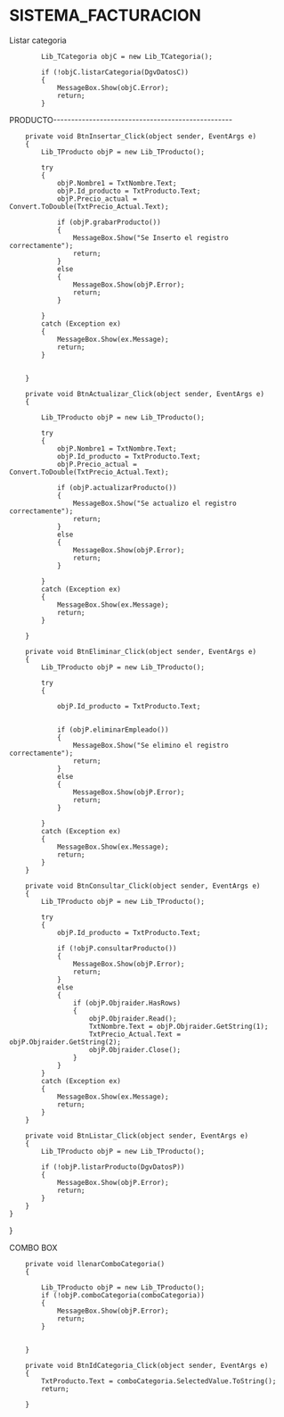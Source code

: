 # SISTEMA_FACTURACION

Listar categoria

            Lib_TCategoria objC = new Lib_TCategoria();

            if (!objC.listarCategoria(DgvDatosC))
            {
                MessageBox.Show(objC.Error);
                return;
            }
            
            
PRODUCTO--------------------------------------------------

        private void BtnInsertar_Click(object sender, EventArgs e)
        {
            Lib_TProducto objP = new Lib_TProducto();

            try
            {
                objP.Nombre1 = TxtNombre.Text;
                objP.Id_producto = TxtProducto.Text;
                objP.Precio_actual = Convert.ToDouble(TxtPrecio_Actual.Text);

                if (objP.grabarProducto())
                {
                    MessageBox.Show("Se Inserto el registro correctamente");
                    return;
                }
                else
                {
                    MessageBox.Show(objP.Error);
                    return;
                }

            }
            catch (Exception ex)
            {
                MessageBox.Show(ex.Message);
                return;
            }


        }

        private void BtnActualizar_Click(object sender, EventArgs e)
        {

            Lib_TProducto objP = new Lib_TProducto();

            try
            {
                objP.Nombre1 = TxtNombre.Text;
                objP.Id_producto = TxtProducto.Text;
                objP.Precio_actual = Convert.ToDouble(TxtPrecio_Actual.Text);

                if (objP.actualizarProducto())
                {
                    MessageBox.Show("Se actualizo el registro correctamente");
                    return;
                }
                else
                {
                    MessageBox.Show(objP.Error);
                    return;
                }

            }
            catch (Exception ex)
            {
                MessageBox.Show(ex.Message);
                return;
            }

        }

        private void BtnEliminar_Click(object sender, EventArgs e)
        {
            Lib_TProducto objP = new Lib_TProducto();

            try
            {

                objP.Id_producto = TxtProducto.Text;
    

                if (objP.eliminarEmpleado())
                {
                    MessageBox.Show("Se elimino el registro correctamente");
                    return;
                }
                else
                {
                    MessageBox.Show(objP.Error);
                    return;
                }

            }
            catch (Exception ex)
            {
                MessageBox.Show(ex.Message);
                return;
            }
        }

        private void BtnConsultar_Click(object sender, EventArgs e)
        {
            Lib_TProducto objP = new Lib_TProducto();

            try
            {
                objP.Id_producto = TxtProducto.Text;

                if (!objP.consultarProducto())
                {
                    MessageBox.Show(objP.Error);
                    return;
                }
                else
                {
                    if (objP.Objraider.HasRows)
                    {
                        objP.Objraider.Read();
                        TxtNombre.Text = objP.Objraider.GetString(1);
                        TxtPrecio_Actual.Text = objP.Objraider.GetString(2);
                        objP.Objraider.Close();
                    }
                }
            }
            catch (Exception ex)
            {
                MessageBox.Show(ex.Message);
                return;
            }
        }

        private void BtnListar_Click(object sender, EventArgs e)
        {
            Lib_TProducto objP = new Lib_TProducto();

            if (!objP.listarProducto(DgvDatosP))
            {
                MessageBox.Show(objP.Error);
                return;
            }
        }
    }
}



COMBO BOX 

        private void llenarComboCategoria()
        {

            Lib_TProducto objP = new Lib_TProducto();
            if (!objP.comboCategoria(comboCategoria))
            {
                MessageBox.Show(objP.Error);
                return;
            }


        }

        private void BtnIdCategoria_Click(object sender, EventArgs e)
        {
            TxtProducto.Text = comboCategoria.SelectedValue.ToString();
            return;

        }
